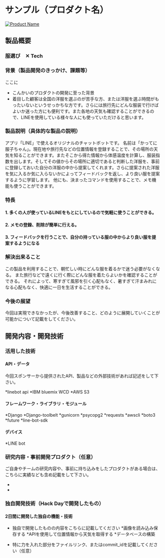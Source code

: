 # サンプル（プロダクト名）

[![Product Name](https://raw.github.com/GabLeRoux/WebMole/master/ressources/WebMole_Youtube_Video.png)](https://www.youtube.com/channel/UC4PtjOfZTbVp9DwtJv82Lzg)

## 製品概要
### 服選び　✕ Tech

### 背景（製品開発のきっかけ、課題等）
ここに
- こんかいのプロダクトの開発に至った背景
- 着目した顧客は全国の洋服を選ぶのが苦手な方、または洋服を選ぶ時間がもったいないというせっかちな方です。さらには旅行先にどんな服装で行けばよいか迷った方にも便利です。また各地の天気も確認することができるので、LINEを使用している様々な人にも使っていただけると思います。


### 製品説明（具体的な製品の説明）
アプリ「LINE」で使えるオリジナルのチャットボットです。
名前は「かってに服子ちゃん」。現在地や旅行先などの位置情報を登録することで、その場所の天気を知ることができます。またそこから得た情報から体感温度を計算し、服装指数を出します。そしてその値からその場所に適切であると判断した洋服を、事前に登録しておいた自分の洋服の中から提案してくれます。さらに提案された洋服を気に入るか気に入らないかによってフィードバックを返し、より良い服を提案するように学習します。
他にも、決まったコマンドを使用することで、メモ機能も使うことができます。

### 特長

#### 1. 多くの人が使っているLINEをもとにしているので気軽に使うことができる。

#### 2. メモの登録、削除が簡単に行える。

#### 3. フィードバックを行うことで、自分の持っている服の中からより良い服を提案するようになる

### 解決出来ること
この製品を利用することで、朝忙しい時にどんな服を着るかで迷う必要がなくなる。
また旅行などで遠くに行く際にどんな服を着たらよいかを確認することができる。
それによって、寒すぎて風邪を引く心配もなく、暑すぎて汗まみれになる心配もなく、快適に一日を生活することができる。

### 今後の展望
今回は実現できなかったが、今後改善すること、どのように展開していくことが可能かについて記載をしてください。


## 開発内容・開発技術
### 活用した技術
#### API・データ
今回スポンサーから提供されたAPI、製品などの外部技術があれば記述をして下さい。

*linebot api
*IBM bluemix WCD
*AWS S3

#### フレームワーク・ライブラリ・モジュール
*Django
*Django-toolbelt
*gunicorn
*psycopg2
*requests
*awscli
*boto3
*future
*line-bot-sdk

#### デバイス
*LINE bot


### 研究内容・事前開発プロダクト（任意）
ご自身やチームの研究内容や、事前に持ち込みをしたプロダクトがある場合は、こちらに実績なども含め記載をして下さい。

*
*


### 独自開発技術（Hack Dayで開発したもの）
#### 2日間に開発した独自の機能・技術
* 独自で開発したものの内容をこちらに記載してください
*画像を読み込み保存する
*APIを使用して位置情報から天気を取得する
*データベースの構築

* 特に力を入れた部分をファイルリンク、またはcommit_idを記載してください（任意）
